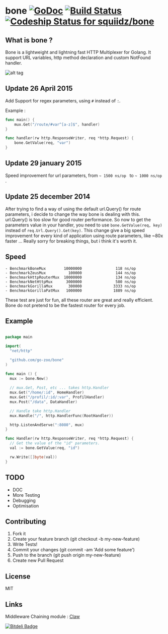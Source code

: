 bone [![GoDoc](https://godoc.org/github.com/squiidz/bone?status.png)](http://godoc.org/github.com/go-zoo/bone) [![Build Status](https://travis-ci.org/go-zoo/bone.svg)](https://travis-ci.org/go-zoo/bone) [ ![Codeship Status for squiidz/bone](https://codeship.com/projects/172dae70-802a-0132-9038-321707412590/status?branch=master)](https://codeship.com/projects/57454)
=======

## What is bone ?

Bone is a lightweight and lightning fast HTTP Multiplexer for Golang. It support URL variables, http method declaration
and custom NotFound handler.

![alt tag](https://c2.staticflickr.com/2/1070/540747396_5542b42cca_z.jpg)

## Update 26 April 2015

Add Support for regex parameters, using ``` # ``` instead of ``` : ```.

Example : 
``` go
func main() {
    mux.Get("/route/#var^[a-z]$", handler) 
}

func handler(rw http.ResponseWriter, req *http.Request) {
    bone.GetValue(req, "var")
}
``` 

## Update 29 january 2015

Speed improvement for url parameters, from ```~ 1500 ns/op ``` to ```~ 1000 ns/op ```. 

## Update 25 december 2014

After trying to find a way of using the default url.Query() for route parameters, i decide to change the way bone is dealing with this. url.Query() is too slow for good router performance.
So now to get the parameters value in your handler, you need to use 
` bone.GetValue(req, key) ` instead of ` req.Url.Query().Get(key) `.
This change give a big speed improvement for every kind of application using route parameters, like ~80x faster ...
Really sorry for breaking things, but i think it's worth it.  

## Speed

```
- BenchmarkBoneMux        10000000               118 ns/op
- BenchmarkZeusMux          100000               144 ns/op
- BenchmarkHttpRouterMux  10000000               134 ns/op
- BenchmarkNetHttpMux      3000000               580 ns/op
- BenchmarkGorillaMux       300000              3333 ns/op
- BenchmarkGorillaPatMux   1000000              1889 ns/op
```

 These test are just for fun, all these router are great and really efficient. 
 Bone do not pretend to be the fastest router for every job. 

## Example

``` go

package main

import(
  "net/http"

  "github.com/go-zoo/bone"
)

func main () {
  mux := bone.New()
  
  // mux.Get, Post, etc ... takes http.Handler
  mux.Get("/home/:id", HomeHandler)
  mux.Get("/profil/:id/:var", ProfilHandler)
  mux.Post("/data", DataHandler)

  // Handle take http.Handler
  mux.Handle("/", http.HandlerFunc(RootHandler))

  http.ListenAndServe(":8080", mux)
}

func Handler(rw http.ResponseWriter, req *http.Request) {
  // Get the value of the "id" parameters.
  val := bone.GetValue(req, "id")

  rw.Write([]byte(val))
}

```
## TODO

- DOC
- More Testing
- Debugging
- Optimisation

## Contributing

1. Fork it
2. Create your feature branch (git checkout -b my-new-feature)
3. Write Tests!
4. Commit your changes (git commit -am 'Add some feature')
5. Push to the branch (git push origin my-new-feature)
6. Create new Pull Request

## License
MIT

## Links

Middleware Chaining module : [Claw](https://github.com/go-zoo/claw)


[![Bitdeli Badge](https://d2weczhvl823v0.cloudfront.net/go-zoo/bone/trend.png)](https://bitdeli.com/free "Bitdeli Badge")

